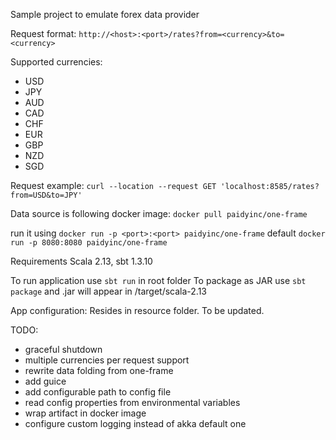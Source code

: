 Sample project to emulate forex data provider

Request format:
`http://<host>:<port>/rates?from=<currency>&to=<currency>`

Supported currencies:
 - USD
 - JPY
 - AUD
 - CAD
 - CHF
 - EUR
 - GBP
 - NZD
 - SGD

Request example:
`curl --location --request GET 'localhost:8585/rates?from=USD&to=JPY'`

Data source is following docker image:
`docker pull paidyinc/one-frame`

run it using `docker run -p <port>:<port> paidyinc/one-frame`
default `docker run -p 8080:8080 paidyinc/one-frame`

Requirements Scala 2.13, sbt 1.3.10

To run application use `sbt run` in root folder
To package as JAR use `sbt package` and .jar will appear in /target/scala-2.13

App configuration:
Resides in resource folder. To be updated.

TODO:
 - graceful shutdown
 - multiple currencies per request support
 - rewrite data folding from one-frame
 - add guice
 - add configurable path to config file
 - read config properties from environmental variables
 - wrap artifact in docker image
 - configure custom logging instead of akka default one